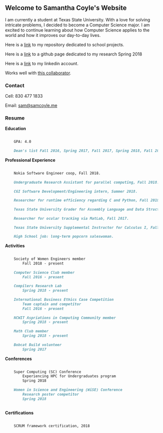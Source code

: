 ## Welcome to Samantha Coyle's Website

I am currently a student at Texas State University. With a love for solving intricate problems, I decided to become a Computer Science major. I am excited to continue learning about how Computer Science applies to the world and how it improves our day-to-day lives.

Here is a [link](https://github.com/sicoyle/txstcs) to my repository dedicated to school projects.

Here is a [link](http://samcoyle.me/Research/) to a github page dedicated to my research Spring 2018

Here is a [link](https://www.linkedin.com/in/samantha-coyle-a038b414a/) to my linkedin account.

Works well with [this collaborator](http://www.cassiecoyle.me).

### Contact

Cell: 830 477 1833

Email: sam@samcoyle.me

### Resume

<strong>Education</strong>

```markdown

	GPA: 4.0
	
	Dean's list Fall 2016, Spring 2017, Fall 2017, Spring 2018, Fall 2018

```

<strong>Professional Experience</strong>

```markdown

	Nokia Software Engineer coop, Fall 2018.
	
	Undergraduate Research Assistant for parallel computing, Fall 2018.
	
	CGI Software Development/Engineering intern, Summer 2018.
	
	Researcher for runtime efficiency regarding C and Python, Fall 2018.
	
	Texas State University Grader for Assembly Language and Data Structures, Spring 2018.
	
	Researcher for ocular tracking via MatLab, Fall 2017.
	
	Texas State University Supplemental Instructor for Calculus I, Fall 2017.
	
	High School job: long-term popcorn saleswoman.

```

<strong>Activities</strong>

```markdown

	Society of Women Engineers member
		Fall 2018 - present
		
	Computer Science Club member
		Fall 2016 - present
		
	Compilers Research Lab
		Spring 2018 - present
		
	International Business Ethics Case Competition
		Team captain and competitor
		Fall 2016 - present
		
	NCWIT Aspriations in Computing Community member
		Spring 2018 - present
		
	Math Club member
		Spring 2018 - present
		
	Bobcat Build volunteer
		Spring 2017

```

<strong>Conferences</strong>

```markdown

	Super Computing (SC) Conference
		Experiencing HPC for Undergraduates program
		Spring 2018
		
	Women in Science and Engineering (WiSE) Conference
		Research poster competitor
		Spring 2018
			
```

<strong>Certifications</strong>

```markdown

	SCRUM framework certification, 2018

```

